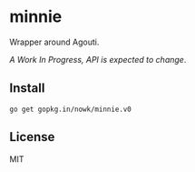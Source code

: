 # minnie

Wrapper around Agouti.

*A Work In Progress, API is expected to change*.

## Install

    go get gopkg.in/nowk/minnie.v0


## License

MIT
